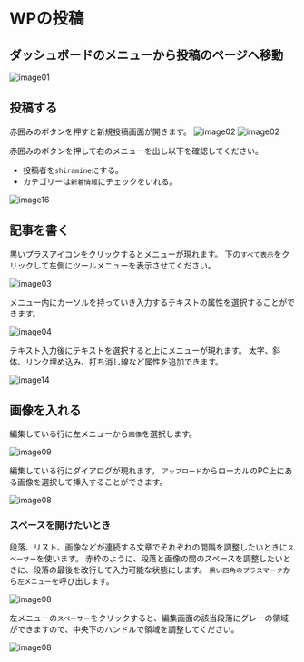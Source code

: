 # WPの投稿

## ダッシュボードのメニューから投稿のページへ移動

![image01](01.png)

## 投稿する

赤囲みのボタンを押すと新規投稿画面が開きます。
![image02](02.png)
![image02](02-2.png)

赤囲みのボタンを押して右のメニューを出し以下を確認してください。

* 投稿者を`shiramine`にする。
* カテゴリーは`新着情報`にチェックをいれる。

![image16](16.png)


## 記事を書く

黒いプラスアイコンをクリックするとメニューが現れます。
下の`すべて表示`をクリックして左側にツールメニューを表示させてください。

![image03](03.png)

メニュー内にカーソルを持っていき入力するテキストの属性を選択することができます。

![image04](04.png)

テキスト入力後にテキストを選択すると上にメニューが現れます。
太字、斜体、リンク埋め込み、打ち消し線など属性を追加できます。

![image14](14.png)

## 画像を入れる

編集している行に左メニューから`画像`を選択します。

![image09](09.png)

編集している行にダイアログが現れます。
`アップロード`からローカルのPC上にある画像を選択して挿入することができます。

![image08](08.png)

### スペースを開けたいとき

段落、リスト、画像などが連続する文章でそれぞれの間隔を調整したいときに`スペーサー`を使います。
赤枠のように、段落と画像の間のスペースを調整したいときに、段落の最後を改行して入力可能な状態にします。
`黒い四角のプラスマーク`から`左メニュー`を呼び出します。

![image08](17.png)

左メニューの`スペーサー`をクリックすると、編集画面の該当段落にグレーの領域ができますので、中央下のハンドルで領域を調整してください。

![image08](18.png)

